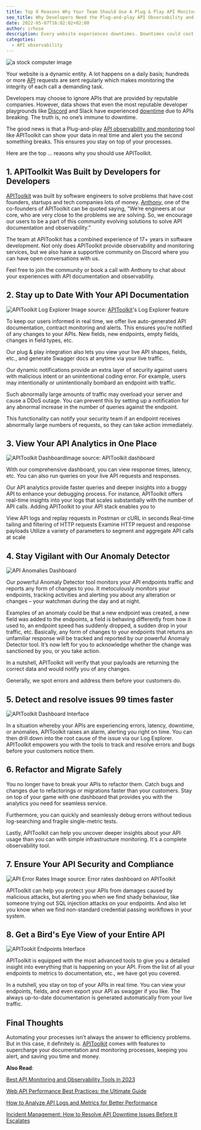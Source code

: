 ```yaml
---
title: Top 8 Reasons Why Your Team Should Use A Plug & Play API Monitoring Tool — APIToolkit.io
seo_title: Why Developers Need the Plug-and-play API Observability and Monitoring Tool—APIToolkit
date: 2022-05-07T16:02:02+02:00
author: irhose
description: Every website experiences downtimes. Downtimes could cost thousands of dollars in losses. APIToolkit ensures you’re notified the moment an API breaks
categoties:
  - API observability
---
```


![a stock computer image](image1.jpg)

Your website is a dynamic entity. A lot happens on a daily basis; hundreds or more [API](https://apitoolkit.io/blog/best-api-monitoring-and-observability-tools/) requests are sent regularly which makes monitoring the integrity of each call a demanding task.

Developers may choose to ignore APIs that are provided by reputable companies. However, data shows that even the most reputable developer playgrounds like [Discord](https://www.reddit.com/r/discordapp/comments/1642251/discord_server_outage/) and Slack have experienced [downtime](https://apitoolkit.io/blog/api-downtime/) due to APIs breaking. The truth is, no one’s immune to downtime.

The good news is that a Plug-and-play [API observability and monitoring](https://apitoolkit.io/blog/api-documentation-and-observability-the-truth-you-must-know/) tool like APIToolkit can show your data in real time and alert you the second something breaks. This ensures you stay on top of your processes.

Here are the top ... reasons why you should use APIToolkit.

## 1. APIToolkit Was Built by Developers for Developers

[APIToolkit](https://apitoolkit.io) was built by software engineers to solve problems that have cost founders, startups and tech companies lots of money. [Anthony](https://twitter.com/tonialaribe), one of the co-founders of APIToolkit can be quoted saying, “We’re engineers at our core, who are very close to the problems we are solving. So, we encourage our users to be a part of this community evolving solutions to solve API documentation and observability.”

The team at APIToolkit has a combined experience of 17+ years in software development. Not only does APIToolkit provide observability and monitoring services, but we also have a supportive community on Discord where you can have open conversations with us. 

Feel free to join the community or book a call with Anthony to chat about your experiences with API documentation and observability.

## 2. Stay up to Date With Your API Documentation

![APIToolkit Log Explorer](./api-query.png)
Image source: [APIToolkit](https://apitoolkit.io)'s Log Explorer feature

To keep our users informed in real time, we offer live auto-generated API documentation, contract monitoring and alerts. This ensures you’re notified of any changes to your APIs. New fields, new endpoints, empty fields, changes in field types, etc.

Our plug & play integration also lets you view your live API shapes, fields, etc., and generate Swagger docs at anytime via your live traffic.

Our dynamic notifications provide an extra layer of security against users with malicious intent or an unintentional coding error. For example, users may intentionally or unintentionally bombard an endpoint with traffic. 

Such abnormally large amounts of traffic may overload your server and cause a DDoS outage. You can prevent this by setting up a notification for any abnormal increase in the number of queries against the endpoint. 

This functionality can notify your security team if an endpoint receives abnormally large numbers of requests, so they can take action immediately.

## 3. View Your API Analytics in One Place

![APIToolkit Dashboard](./apitoolkit-dashboard.png)Image source: APIToolkit dashboard

With our comprehensive dashboard, you can view response times, latency, etc. You can also run queries on your live API requests and responses.

Our API analytics provide faster queries and deeper insights into a buggy API to enhance your debugging process. For instance, APIToolkit offers real-time insights into your logs that scales substantially with the number of API calls. Adding APIToolkit to your API stack enables you to

View API logs and replay requests in Postman or cURL in seconds
Real-time tailing and filtering of HTTP requests
Examine HTTP request and response payloads
Utilize a variety of parameters to segment and aggregate API calls at scale

## 4. Stay Vigilant with Our Anomaly Detector

![API Anomalies Dashboard](./api-anomalies-dashboard.png)

Our powerful Anomaly Detector tool monitors your API endpoints traffic and reports any form of changes to you. It metoculously monitors your endpoints, tracking activities and alerting you about any alteration or changes – your watchman during the day and at night.

Examples of an anomaly could be that a new endpoint was created, a new field was added to the endpoints, a field is behaving differently from how it used to, an endpoint speed has suddenly dropped, a sudden drop in your traffic, etc. Basically, any form of changes to your endpoints that returns an unfamiliar response will be tracked and reported by our powerful Anomaly Detector tool. It’s now left for you to acknowledge whether the change was sanctioned by you, or you take action.

In a nutshell, APIToolkit will verify that your payloads are returning the correct data and would notify you of any changes.

Generally, we spot errors and address them before your customers do.

## 5. Detect and resolve issues 99 times faster

![APIToolkit Dashboard Interface](./api-throughput.png)

In a situation whereby your APIs are experiencing errors, latency, downtime, or anomalies, APIToolkit raises an alarm, alerting you right on time. You can then drill down into the root cause of the issue via our Log Explorer. APIToolkit empowers you with the tools to track and resolve errors and bugs before your customers notice them.

## 6. Refactor and Migrate Safely
You no longer have to break your APIs to refactor them. Catch bugs and changes due to refactorings or migrations faster than your customers. Stay on top of your game with one dashboard that provides you with the analytics you need for seamless service.

Furthermore, you can quickly and seamlessly debug errors without tedious log-searching and fragile single-metric tests.

Lastly, APIToolkit can help you uncover deeper insights about your API usage than you can with simple infrastructure monitoring. It's a complete observability tool.

## 7. Ensure Your API Security and Compliance

![API Error Rates](./api-error-rates.png) Image source: Error rates dashboard on APIToolkit

APIToolkit can help you protect your APIs from damages caused by malicious attacks, but alerting you when we find shady behaviour, like someone trying out SQL injection attacks on your endpoints. And also let you know when we find non-standard credential passing workflows in your system.

## 8. Get a Bird's Eye View of your Entire API

![APITookit Endpoints Interface](./apitoolkit2.png)

APIToolkit is equipped with the most advanced tools to give you a detailed insight into everything that is happening on your API. From the list of all your endpoints to metrics to documentation, etc., we have got you covered.

In a nutshell, you stay on top of your APIs in real time. You can view your endpoints, fields, and even export your API as swagger if you like. The always up-to-date documentation is generated automatically from your live traffic.

## Final Thoughts
Automating your processes isn’t always the answer to efficiency problems. But in this case, it definitely is. [APIToolkit](https://app.apitoolkit.io/) comes with features to supercharge your documentation and monitoring processes, keeping you alert, and saving you time and money.

**Also Read**:

[Best API Monitoring and Observability Tools in 2023](https://apitoolkit.io/blog/best-api-monitoring-and-observability-tools/)

[Web API Performance Best Practices: the Ultimate Guide](https://apitoolkit.io/blog/web-api-performance/)

[How to Analyze API Logs and Metrics for Better Performance](https://apitoolkit.io/blog/api-logs-and-metrics/)

[Incident Management: How to Resolve API Downtime Issues Before It Escalates](https://apitoolkit.io/blog/api-downtime/)

